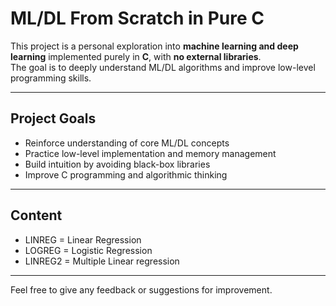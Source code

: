 # ML/DL From Scratch in Pure C

This project is a personal exploration into **machine learning and deep learning** implemented purely in **C**, with **no external libraries**.  
The goal is to deeply understand ML/DL algorithms and improve low-level programming skills.

---

## Project Goals

- Reinforce understanding of core ML/DL concepts  
- Practice low-level implementation and memory management  
- Build intuition by avoiding black-box libraries  
- Improve C programming and algorithmic thinking  

---
## Content
- LINREG = Linear Regression
- LOGREG = Logistic Regression
- LINREG2 = Multiple Linear regression
---

Feel free to give any feedback or suggestions for improvement.
